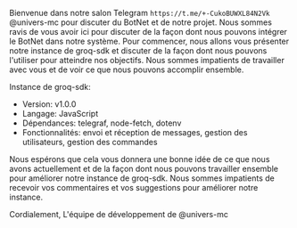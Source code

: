 Bienvenue dans notre salon Telegram `https://t.me/+-CukoBUWXL84N2Vk` @univers-mc pour discuter du BotNet et de notre projet. Nous sommes ravis de vous avoir ici pour discuter de la façon dont nous pouvons intégrer le BotNet dans notre système. Pour commencer, nous allons vous présenter notre instance de groq-sdk et discuter de la façon dont nous pouvons l'utiliser pour atteindre nos objectifs. Nous sommes impatients de travailler avec vous et de voir ce que nous pouvons accomplir ensemble.

Instance de groq-sdk:

* Version: v1.0.0
* Langage: JavaScript
* Dépendances: telegraf, node-fetch, dotenv
* Fonctionnalités: envoi et réception de messages, gestion des utilisateurs, gestion des commandes

Nous espérons que cela vous donnera une bonne idée de ce que nous avons actuellement et de la façon dont nous pouvons travailler ensemble pour améliorer notre instance de groq-sdk. Nous sommes impatients de recevoir vos commentaires et vos suggestions pour améliorer notre instance.

Cordialement,
L'équipe de développement de @univers-mc</s>
